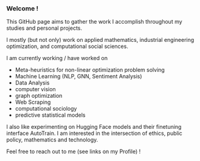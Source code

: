 ### Welcome !

This GitHub page aims to gather the work I accomplish throughout my studies and personal projects.

I mostly (but not only) work on applied mathematics, industrial engineering optimization, and computational social sciences.

I am currently working / have worked on
- Meta-heuristics for non-linear optimization problem solving
- Machine Learning (NLP, GNN, Sentiment Analysis)
- Data Analysis
- computer vision
- graph optimization
- Web Scraping
- computational sociology
- predictive statistical models

I also like experimenting on Hugging Face models and their finetuning interface AutoTrain. I am interested in the intersection of ethics, public policy, mathematics and technology.

Feel free to reach out to me (see links on my Profile) !
<!--
**Lyreck/Lyreck** is a ✨ _special_ ✨ repository because its `README.md` (this file) appears on your GitHub profile.

Here are some ideas to get you started:

- 🔭 I’m currently working on ...
- 🌱 I’m currently learning ...
- 👯 I’m looking to collaborate on ...
- 🤔 I’m looking for help with ...
- 💬 Ask me about ...
- 📫 How to reach me: ...
- 😄 Pronouns: ...
- ⚡ Fun fact: ...
-->
